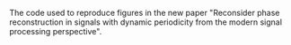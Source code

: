 The code used to reproduce figures in the new paper "Reconsider phase reconstruction in signals with dynamic periodicity
from the modern signal processing perspective".
